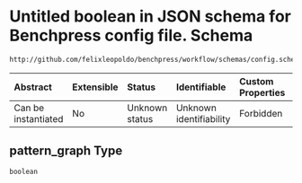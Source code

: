 # Untitled boolean in JSON schema for Benchpress config file. Schema

```txt
http://github.com/felixleopoldo/benchpress/workflow/schemas/config.schema.json#/definitions/giudice_dualpc/properties/pattern_graph
```



| Abstract            | Extensible | Status         | Identifiable            | Custom Properties | Additional Properties | Access Restrictions | Defined In                                                       |
| :------------------ | :--------- | :------------- | :---------------------- | :---------------- | :-------------------- | :------------------ | :--------------------------------------------------------------- |
| Can be instantiated | No         | Unknown status | Unknown identifiability | Forbidden         | Allowed               | none                | [config.schema.json*](config.schema.json "open original schema") |

## pattern_graph Type

`boolean`
